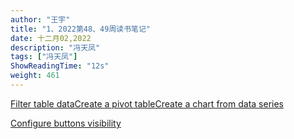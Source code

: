 ```yaml
---
author: "王宇"
title: "1、2022第48、49周读书笔记"
date: 十二月02,2022
description: "冯天凤"
tags: ["冯天凤"]
ShowReadingTime: "12s"
weight: 461
---
```

[Filter table data](#)[Create a pivot table](#)[Create a chart from data series](#)

[Configure buttons visibility](/users/tfac-settings.action)